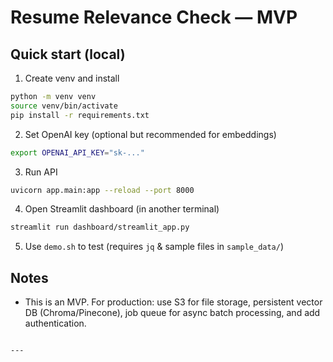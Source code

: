# Resume Relevance Check — MVP

## Quick start (local)

1. Create venv and install

```bash
python -m venv venv
source venv/bin/activate
pip install -r requirements.txt
```

2. Set OpenAI key (optional but recommended for embeddings)

```bash
export OPENAI_API_KEY="sk-..."
```

3. Run API

```bash
uvicorn app.main:app --reload --port 8000
```

4. Open Streamlit dashboard (in another terminal)

```bash
streamlit run dashboard/streamlit_app.py
```

5. Use `demo.sh` to test (requires `jq` & sample files in `sample_data/`)


## Notes
- This is an MVP. For production: use S3 for file storage, persistent vector DB (Chroma/Pinecone), job queue for async batch processing, and add authentication.
```

---